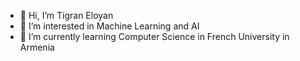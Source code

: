 - 👋 Hi, I’m Tigran Eloyan
- 👀 I’m interested in Machine Learning and AI
- 🌱 I’m currently learning Computer Science in French University in Armenia

<!---
Tigranoff/Tigranoff is a ✨ special ✨ repository because its `README.md` (this file) appears on your GitHub profile.
You can click the Preview link to take a look at your changes.
--->
